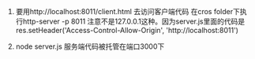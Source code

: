 1. 要用http://localhost:8011/client.html 去访问客户端代码
在cros folder下执行http-server -p 8011 
注意不是127.0.0.1这种。因为server.js里面的代码是
  res.setHeader('Access-Control-Allow-Origin', 'http://localhost:8011')

2. node server.js 服务端代码被托管在端口3000下